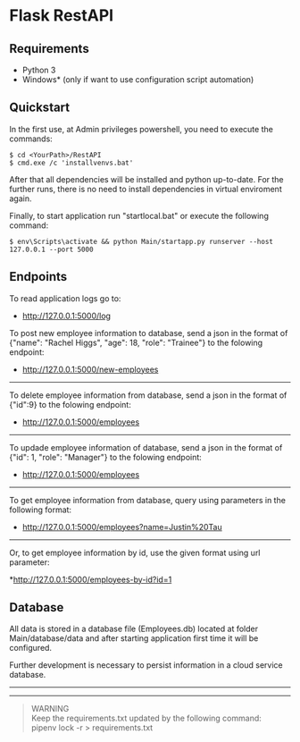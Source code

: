 # Flask RestAPI

## Requirements

* Python 3
* Windows* (only if want to use configuration script automation)

## Quickstart

In the first use, at Admin privileges powershell, you need to execute the commands:

```shell
$ cd <YourPath>/RestAPI
$ cmd.exe /c 'installvenvs.bat'
```

After that all dependencies will be installed and python up-to-date. For the further runs, there is no need to install
dependencies in virtual enviroment again.


Finally, to start application run "startlocal.bat" or execute the following command:

```shell
$ env\Scripts\activate && python Main/startapp.py runserver --host 127.0.0.1 --port 5000
```

## Endpoints

To read application logs go to:

* http://127.0.0.1:5000/log

To post new employee information to database, send a json in the format of {"name": "Rachel Higgs", "age": 18, "role": "Trainee"} to the folowing endpoint:

* http://127.0.0.1:5000/new-employees
---
To delete employee information from database, send a json in the format of {"id":9} to the folowing endpoint:

* http://127.0.0.1:5000/employees
---
To updade employee information of database, send a json in the format of {"id": 1, "role": "Manager"} to the folowing endpoint:

* http://127.0.0.1:5000/employees
---
To get employee information from database, query using parameters in the following format:

* http://127.0.0.1:5000/employees?name=Justin%20Tau
---
Or, to get employee information by id, use the given format using url parameter:

*http://127.0.0.1:5000/employees-by-id?id=1


## Database

All data is stored in a database file (Employees.db) located at folder Main/database/data and after starting application first time it will be configured.

Further development is necessary to persist information in a cloud service database.


---
---

> 
> WARNING  
> Keep the requirements.txt updated by the following command:  
> pipenv lock -r > requirements.txt
> 
